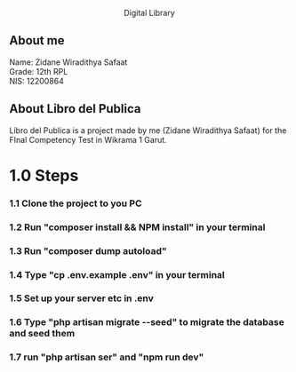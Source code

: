 <p align="center">
Digital Library
</p>

## About me 

Name: Zidane Wiradithya Safaat <br />
Grade: 12th RPL <br />
NIS: 12200864

## About Libro del Publica 

Libro del Publica is a project made by me (Zidane Wiradithya Safaat) for the FInal Competency Test in Wikrama 1 Garut.
# 1.0 Steps
### 1.1 Clone the project to you PC
### 1.2 Run "composer install && NPM install" in your terminal 
### 1.3 Run "composer dump autoload"
### 1.4 Type "cp .env.example .env" in your terminal 
### 1.5 Set up your server etc in .env
### 1.6 Type "php artisan migrate --seed" to migrate the database and seed them
### 1.7 run "php artisan ser" and "npm run dev"

